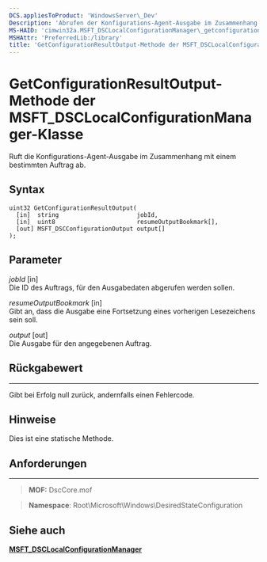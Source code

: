 ```yaml
---
DCS.appliesToProduct: 'WindowsServer\_Dev'
Description: 'Abrufen der Konfigurations-Agent-Ausgabe im Zusammenhang mit einem bestimmten Auftrag.'
MS-HAID: 'cimwin32a.MSFT_DSCLocalConfigurationManager\_getconfigurationresultoutput'
MSHAttr: 'PreferredLib:/library'
title: 'GetConfigurationResultOutput-Methode der MSFT_DSCLocalConfigurationManager-Klasse'
---
```


# GetConfigurationResultOutput-Methode der MSFT_DSCLocalConfigurationManager-Klasse

Ruft die Konfigurations-Agent-Ausgabe im Zusammenhang mit einem bestimmten Auftrag ab.

Syntax
------

```mof
uint32 GetConfigurationResultOutput(
  [in]  string                      jobId,
  [in]  uint8                       resumeOutputBookmark[],
  [out] MSFT_DSCConfigurationOutput output[]
);
```

Parameter
----------

*jobId* \[in\]  
Die ID des Auftrags, für den Ausgabedaten abgerufen werden sollen.

*resumeOutputBookmark* \[in\]  
Gibt an, dass die Ausgabe eine Fortsetzung eines vorherigen Lesezeichens sein soll.

*output* \[out\]  
Die Ausgabe für den angegebenen Auftrag.

## Rückgabewert
------------

Gibt bei Erfolg null zurück, andernfalls einen Fehlercode.

## Hinweise

Dies ist eine statische Methode.

## Anforderungen
------------
>**MOF:** DscCore.mof

>**Namespace**: Root\Microsoft\Windows\DesiredStateConfiguration


## Siehe auch


[**MSFT_DSCLocalConfigurationManager**](msft-dsclocalconfigurationmanager.md)

 

 





<!--HONumber=Apr16_HO2-->


